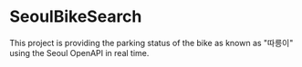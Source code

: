 # SeoulBikeSearch
This project is providing the parking status of the bike as known as "따릉이" using the Seoul OpenAPI in real time.
